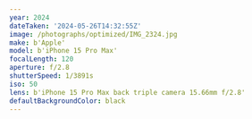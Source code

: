 ```yaml
---
year: 2024
dateTaken: '2024-05-26T14:32:55Z'
image: /photographs/optimized/IMG_2324.jpg
make: b'Apple'
model: b'iPhone 15 Pro Max'
focalLength: 120
aperture: f/2.8
shutterSpeed: 1/3891s
iso: 50
lens: b'iPhone 15 Pro Max back triple camera 15.66mm f/2.8'
defaultBackgroundColor: black
---
```

